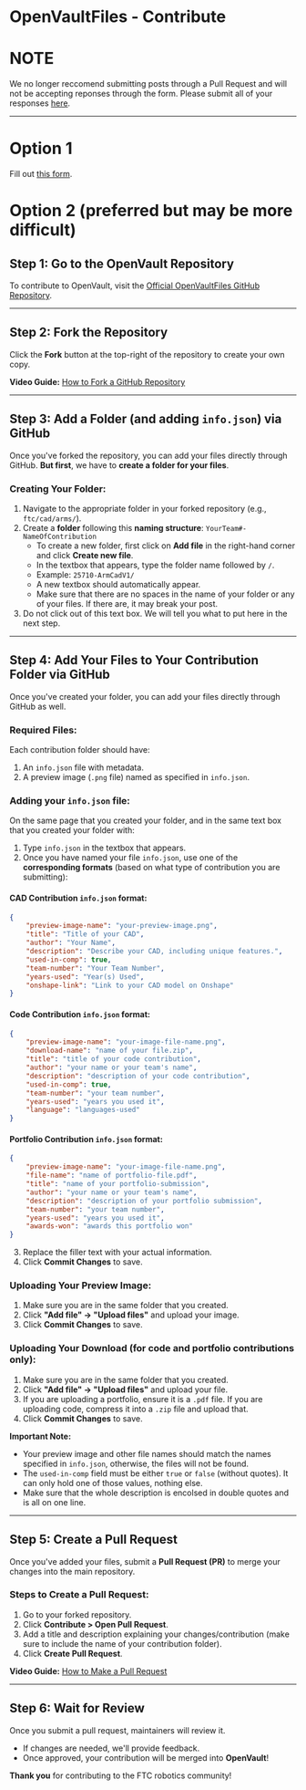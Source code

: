 
# OpenVaultFiles - Contribute

# NOTE

We no longer reccomend submitting posts through a Pull Request and will not be accepting reponses through the form. Please submit all of your responses [here](https://open-vault-ftc.vercel.app/contribute).

---

# Option 1
Fill out [this form](https://docs.google.com/forms/d/e/1FAIpQLScNemRDzrui1xl02BPwbOVGIItgqCvJ4Dm8n_jSsbCeVuVo3g/viewform?usp=header).

# Option 2 (preferred but may be more difficult)

## Step 1: Go to the OpenVault Repository

To contribute to OpenVault, visit the [Official OpenVaultFiles GitHub Repository](https://github.com/AlpineRobotics25710/OpenVaultFiles).

---

## Step 2: Fork the Repository

Click the **Fork** button at the top-right of the repository to create your own copy.

**Video Guide:** [How to Fork a GitHub Repository](https://www.youtube.com/watch?v=nCKdihvneS0)

---

## Step 3: Add a Folder (and adding `info.json`) via GitHub

Once you've forked the repository, you can add your files directly through GitHub. **But first**, we have to **create a folder for your files**.

### Creating Your Folder:

1. Navigate to the appropriate folder in your forked repository (e.g., `ftc/cad/arms/`).
2. Create a **folder** following this **naming structure**: `YourTeam#-NameOfContribution`
    - To create a new folder, first click on **Add file** in the right-hand corner and click **Create new file**.
    - In the textbox that appears, type the folder name followed by `/`.
    - Example: `25710-ArmCadV1/`
    - A new textbox should automatically appear.
    - Make sure that there are no spaces in the name of your folder or any of your files. If there are, it may break your post.
3. Do not click out of this text box. We will tell you what to put here in the next step.

---

## Step 4: Add Your Files to Your Contribution Folder via GitHub

Once you've created your folder, you can add your files directly through GitHub as well.

### Required Files:

Each contribution folder should have:

1. An `info.json` file with metadata.
2. A preview image (`.png` file) named as specified in `info.json`.

### Adding your `info.json` file:

On the same page that you created your folder, and in the same text box that you created your folder with:

1. Type `info.json` in the textbox that appears.
2. Once you have named your file `info.json`, use one of the **corresponding formats** (based on what type of contribution you are submitting):

#### **CAD Contribution** `info.json` format:

```json
{
    "preview-image-name": "your-preview-image.png",
    "title": "Title of your CAD",
    "author": "Your Name",
    "description": "Describe your CAD, including unique features.",
    "used-in-comp": true,
    "team-number": "Your Team Number",
    "years-used": "Year(s) Used",
    "onshape-link": "Link to your CAD model on Onshape"
}
```

#### **Code Contribution** `info.json` format:

```json
{
    "preview-image-name": "your-image-file-name.png",
    "download-name": "name of your file.zip",
    "title": "title of your code contribution",
    "author": "your name or your team's name",
    "description": "description of your code contribution",
    "used-in-comp": true,
    "team-number": "your team number",
    "years-used": "years you used it",
    "language": "languages-used"
}
```

#### **Portfolio Contribution** `info.json` format:

```json
{
    "preview-image-name": "your-image-file-name.png",
    "file-name": "name of portfolio-file.pdf",
    "title": "name of your portfolio-submission",
    "author": "your name or your team's name",
    "description": "description of your portfolio submission",
    "team-number": "your team number",
    "years-used": "years you used it",
    "awards-won": "awards this portfolio won"
}
```

3. Replace the filler text with your actual information.
5. Click **Commit Changes** to save.

### Uploading Your Preview Image:

1. Make sure you are in the same folder that you created.
2. Click **"Add file" → "Upload files"** and upload your image.
3. Click **Commit Changes** to save.

### Uploading Your Download (for code and portfolio contributions only):

1. Make sure you are in the same folder that you created.
2. Click **"Add file" → "Upload files"** and upload your file.
3. If you are uploading a portfolio, ensure it is a `.pdf` file. If you are uploading code, compress it into a `.zip` file and upload that.
4. Click **Commit Changes** to save.

**Important Note:**

- Your preview image and other file names should match the names specified in `info.json`, otherwise, the files will not be found.
- The `used-in-comp` field must be either `true` or `false` (without quotes). It can only hold one of those values, nothing else.
- Make sure that the whole description is encolsed in double quotes and is all on one line.

---

## Step 5: Create a Pull Request

Once you've added your files, submit a **Pull Request (PR)** to merge your changes into the main repository.

### Steps to Create a Pull Request:

1. Go to your forked repository.
2. Click **Contribute > Open Pull Request**.
3. Add a title and description explaining your changes/contribution (make sure to include the name of your contribution folder).
4. Click **Create Pull Request**.

**Video Guide:** [How to Make a Pull Request](https://www.youtube.com/watch?v=nCKdihvneS0)

---

## Step 6: Wait for Review

Once you submit a pull request, maintainers will review it.

- If changes are needed, we'll provide feedback.
- Once approved, your contribution will be merged into **OpenVault**!

**Thank you** for contributing to the FTC robotics community!
